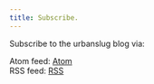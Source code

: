 ```yaml
---
title: Subscribe.
---
```

Subscribe to the urbanslug blog via:

Atom feed: <a href="/atom.xml" download>Atom</a>  
RSS feed: <a href="/rss.xml" download>RSS</a>
